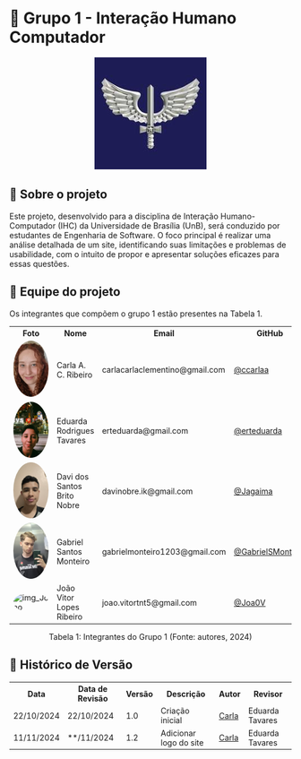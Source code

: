 # :mag_right: Grupo 1 - Interação Humano Computador

<div align="center">
    <img src='./assets/images/fab.jpeg' alt='logo'>
</div>

## :round_pushpin: Sobre o projeto

Este projeto, desenvolvido para a disciplina de Interação Humano-Computador (IHC) da Universidade de Brasília (UnB), será conduzido por estudantes de Engenharia de Software. O foco principal é realizar uma análise detalhada de um site, identificando suas limitações e problemas de usabilidade, com o intuito de propor e apresentar soluções eficazes para essas questões.
<!-- 
## :round_pushpin: Nome do app
Link do site: <a href="" target="_blank"></a> -->


<!-- ## :round_pushpin: Direitos autorais e licença -->


## :round_pushpin: Equipe do projeto
Os integrantes que compõem o grupo 1 estão presentes na Tabela 1.
<div align="center">
    <table>
    <tr>
        <th>Foto</th>
        <th>Nome</th>
        <th>Email</th>
        <th>GitHub</th>
    </tr>
    <tr>
        <td><img alt="img_Carla" src="./assets/images/Carla_Clementino.jpeg" style="border-radius: 50%; width: 100px; height: 100px; object-fit: cover;"></td>
        <td>Carla A. C. Ribeiro</td>
        <td>carlacarlaclementino@gmail.com</td>
        <td><a href="https://github.com/ccarlaa">@ccarlaa</a></td>
    </tr>
    <tr>
        <td><img alt="img_Duda" src="./assets/images/Eduarda_Tavares.JPG" style="border-radius: 50%; width: 100px; height: 100px; object-fit: cover;"></td>
        <td>Eduarda Rodrigues Tavares</td>
        <td>erteduarda@gmail.com</td>
        <td><a href="https://github.com/erteduarda">@erteduarda</a></td>
    </tr>
    <tr>
        <td><img alt="img_Davi" src="./assets/images/Davi_Nobre.jpg" style="border-radius: 50%; width: 100px; height: 100px; object-fit: cover;"></td>
        <td>Davi dos Santos Brito Nobre</td>
        <td>davinobre.ik@gmail.com</td>
        <td><a href="https://github.com/Jagaima">@Jagaima</a></td>
    </tr>
    <tr>
        <td><img alt="img_Gabriel" src="./assets/images/Gabriel.jpg" style="border-radius: 50%; width: 100px; height: 100px; object-fit: cover;"></td>
        <td>Gabriel Santos Monteiro</td>
        <td>gabrielmonteiro1203@gmail.com</td>
        <td><a href="https://github.com/GabrielSMonteiro">@GabrielSMonteiro</a></td>
    </tr>
    <tr>
        <td><img alt="img_Joao" src="./assets/images/João_Vitor.jpg" style="border-radius: 50%; width: 100px; height: 100px; object-fit: cover;"></td>
        <td>João Vitor Lopes Ribeiro</td>
        <td>joao.vitortnt5@gmail.com</td>
        <td><a href="https://github.com/Joa0V">@Joa0V</a></td>
    </tr>
    </table>
    <p>Tabela 1: Integrantes do Grupo 1 (Fonte: autores, 2024)</p>
</div>


## :round_pushpin: Histórico de Versão
<div align="center">
    <table>
    <tr>
        <th>Data</th>
        <th>Data de Revisão</th>
        <th>Versão</th>
        <th>Descrição</th>
        <th>Autor</th>
        <th>Revisor</th>
    </tr>
    <tr>
        <td>22/10/2024</td>
        <td>22/10/2024</td>
        <td>1.0</td>
        <td>Criação inicial</td>
        <td><a href="https://github.com/ccarlaa">Carla</a></td>
        <td><a href="https://github.com/erteduarda"></a>Eduarda Tavares</td>
    </tr>
        <tr>
        <td>11/11/2024</td>
        <td>**/11/2024</td>
        <td>1.2</td>
        <td>Adicionar logo do site</td>
        <td><a href="https://github.com/ccarlaa">Carla</a></td>
        <td><a href="https://github.com/erteduarda"></a>Eduarda Tavares</td>
    </tr>
    </table>
</div>